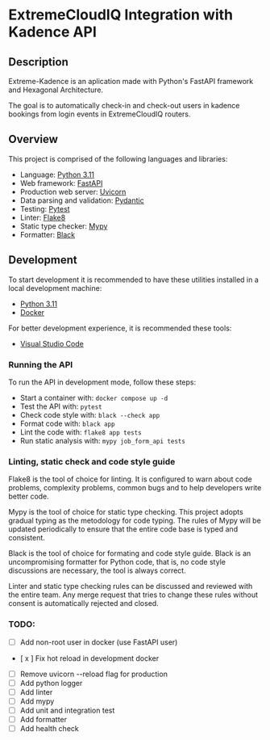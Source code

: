 # ExtremeCloudIQ Integration with Kadence API

## Description

Extreme-Kadence is an aplication made with Python's FastAPI framework and Hexagonal Architecture.

The goal is to automatically check-in and check-out users in kadence bookings from login events in ExtremeCloudIQ routers.

## Overview

This project is comprised of the following languages and libraries:

* Language: [Python 3.11](https://www.python.org/)
* Web framework: [FastAPI](https://fastapi.tiangolo.com/)
* Production web server: [Uvicorn](http://www.uvicorn.org/)
* Data parsing and validation: [Pydantic](https://pydantic-docs.helpmanual.io/)
* Testing: [Pytest](https://docs.pytest.org/en/latest/)
* Linter: [Flake8](https://flake8.pycqa.org/en/latest/)
* Static type checker: [Mypy](https://mypy.readthedocs.io/en/stable/index.html)
* Formatter: [Black](https://github.com/psf/black)

## Development

To start development it is recommended to have these utilities installed in a local development machine:

* [Python 3.11](https://www.python.org/)
* [Docker](https://www.docker.com/)

For better development experience, it is recommended these tools:

* [Visual Studio Code](https://code.visualstudio.com/)

### Running the API

To run the API in development mode, follow these steps:

* Start a container with: `docker compose up -d`
* Test the API with: `pytest`
* Check code style with: `black --check app`
* Format code with: `black app`
* Lint the code with: `flake8 app tests`
* Run static analysis with: `mypy job_form_api tests`

### Linting, static check and code style guide

Flake8 is the tool of choice for linting. It is configured to warn about code problems, complexity problems, common bugs and to help developers write better code.

Mypy is the tool of choice for static type checking. This project adopts gradual typing as the metodology for code typing. The rules of Mypy will be updated periodically to ensure that the entire code base is typed and consistent.

Black is the tool of choice for formating and code style guide. Black is an uncompromising formatter for Python code, that is, no code style discussions are necessary, the tool is always correct.

Linter and static type checking rules can be discussed and reviewed with the entire team. Any merge request that tries to change these rules without consent is automatically rejected and closed.


### TODO:

- [ ] Add non-root user in docker (use FastAPI user)
- [ x ] Fix hot reload in development docker
- [ ] Remove uvicorn --reload flag for production
- [ ] Add python logger
- [ ] Add linter
- [ ] Add mypy
- [ ] Add unit and integration test
- [ ] Add formatter 
- [ ] Add health check